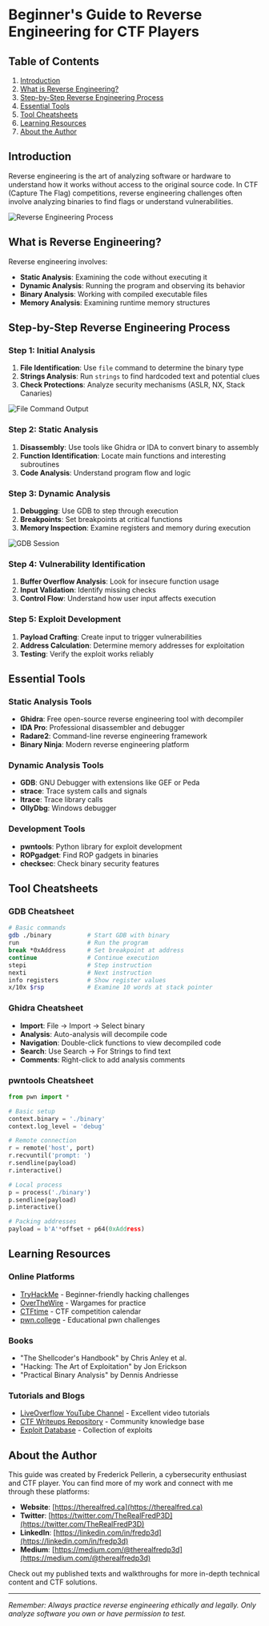 # Beginner's Guide to Reverse Engineering for CTF Players

## Table of Contents
1. [Introduction](#introduction)
2. [What is Reverse Engineering?](#what-is-reverse-engineering)
3. [Step-by-Step Reverse Engineering Process](#step-by-step-reverse-engineering-process)
4. [Essential Tools](#essential-tools)
5. [Tool Cheatsheets](#tool-cheatsheets)
6. [Learning Resources](#learning-resources)
7. [About the Author](#about-the-author)

## Introduction

Reverse engineering is the art of analyzing software or hardware to understand how it works without access to the original source code. In CTF (Capture The Flag) competitions, reverse engineering challenges often involve analyzing binaries to find flags or understand vulnerabilities.

![Reverse Engineering Process](screenshots/reverse_engineering_process.png) <!-- SCREENSHOT: Diagram showing the reverse engineering workflow -->

## What is Reverse Engineering?

Reverse engineering involves:
- **Static Analysis**: Examining the code without executing it
- **Dynamic Analysis**: Running the program and observing its behavior
- **Binary Analysis**: Working with compiled executable files
- **Memory Analysis**: Examining runtime memory structures

## Step-by-Step Reverse Engineering Process

### Step 1: Initial Analysis
1. **File Identification**: Use `file` command to determine the binary type
2. **Strings Analysis**: Run `strings` to find hardcoded text and potential clues
3. **Check Protections**: Analyze security mechanisms (ASLR, NX, Stack Canaries)

![File Command Output](screenshots/file_command.png) <!-- SCREENSHOT: Example output of file command on a binary -->

### Step 2: Static Analysis
1. **Disassembly**: Use tools like Ghidra or IDA to convert binary to assembly
2. **Function Identification**: Locate main functions and interesting subroutines
3. **Code Analysis**: Understand program flow and logic

### Step 3: Dynamic Analysis
1. **Debugging**: Use GDB to step through execution
2. **Breakpoints**: Set breakpoints at critical functions
3. **Memory Inspection**: Examine registers and memory during execution

![GDB Session](screenshots/gdb_session.png) <!-- SCREENSHOT: GDB debugging session showing breakpoints -->

### Step 4: Vulnerability Identification
1. **Buffer Overflow Analysis**: Look for insecure function usage
2. **Input Validation**: Identify missing checks
3. **Control Flow**: Understand how user input affects execution

### Step 5: Exploit Development
1. **Payload Crafting**: Create input to trigger vulnerabilities
2. **Address Calculation**: Determine memory addresses for exploitation
3. **Testing**: Verify the exploit works reliably

## Essential Tools

### Static Analysis Tools
- **Ghidra**: Free open-source reverse engineering tool with decompiler
- **IDA Pro**: Professional disassembler and debugger
- **Radare2**: Command-line reverse engineering framework
- **Binary Ninja**: Modern reverse engineering platform

### Dynamic Analysis Tools
- **GDB**: GNU Debugger with extensions like GEF or Peda
- **strace**: Trace system calls and signals
- **ltrace**: Trace library calls
- **OllyDbg**: Windows debugger

### Development Tools
- **pwntools**: Python library for exploit development
- **ROPgadget**: Find ROP gadgets in binaries
- **checksec**: Check binary security features

## Tool Cheatsheets

### GDB Cheatsheet
```bash
# Basic commands
gdb ./binary          # Start GDB with binary
run                   # Run the program
break *0xAddress      # Set breakpoint at address
continue              # Continue execution
stepi                 # Step instruction
nexti                 # Next instruction
info registers        # Show register values
x/10x $rsp            # Examine 10 words at stack pointer
```

### Ghidra Cheatsheet
- **Import**: File → Import → Select binary
- **Analysis**: Auto-analysis will decompile code
- **Navigation**: Double-click functions to view decompiled code
- **Search**: Use Search → For Strings to find text
- **Comments**: Right-click to add analysis comments

### pwntools Cheatsheet
```python
from pwn import *

# Basic setup
context.binary = './binary'
context.log_level = 'debug'

# Remote connection
r = remote('host', port)
r.recvuntil('prompt: ')
r.sendline(payload)
r.interactive()

# Local process
p = process('./binary')
p.sendline(payload)
p.interactive()

# Packing addresses
payload = b'A'*offset + p64(0xAddress)
```

## Learning Resources

### Online Platforms
- [TryHackMe](https://tryhackme.com/) - Beginner-friendly hacking challenges
- [OverTheWire](https://overthewire.org/wargames/) - Wargames for practice
- [CTFtime](https://ctftime.org/) - CTF competition calendar
- [pwn.college](https://pwn.college/) - Educational pwn challenges

### Books
- "The Shellcoder's Handbook" by Chris Anley et al.
- "Hacking: The Art of Exploitation" by Jon Erickson
- "Practical Binary Analysis" by Dennis Andriesse

### Tutorials and Blogs
- [LiveOverflow YouTube Channel](https://www.youtube.com/c/LiveOverflow) - Excellent video tutorials
- [CTF Writeups Repository](https://github.com/ctf-wiki/ctf-wiki) - Community knowledge base
- [Exploit Database](https://www.exploit-db.com/) - Collection of exploits

## About the Author

This guide was created by Frederick Pellerin, a cybersecurity enthusiast and CTF player. You can find more of my work and connect with me through these platforms:

- **Website**: [https://therealfred.ca](https://therealfred.ca)
- **Twitter**: [https://twitter.com/TheRealFredP3D](https://twitter.com/TheRealFredP3D)
- **LinkedIn**: [https://linkedin.com/in/fredp3d](https://linkedin.com/in/fredp3d)
- **Medium**: [https://medium.com/@therealfredp3d](https://medium.com/@therealfredp3d)

Check out my published texts and walkthroughs for more in-depth technical content and CTF solutions.

---

*Remember: Always practice reverse engineering ethically and legally. Only analyze software you own or have permission to test.*
